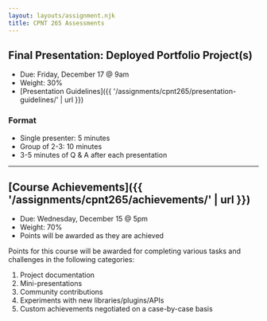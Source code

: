 ```yaml
---
layout: layouts/assignment.njk
title: CPNT 265 Assessments
---
```


## Final Presentation: Deployed Portfolio Project(s)
- Due: Friday, December 17 @ 9am
- Weight: 30%
- [Presentation Guidelines]({{ '/assignments/cpnt265/presentation-guidelines/' | url }})

### Format
- Single presenter: 5 minutes
- Group of 2-3: 10 minutes
- 3-5 minutes of Q & A after each presentation

---

## [Course Achievements]({{ '/assignments/cpnt265/achievements/' | url }})
- Due: Wednesday, December 15 @ 5pm
- Weight: 70%
- Points will be awarded as they are achieved

Points for this course will be awarded for completing various tasks and challenges in the following categories:
1. Project documentation
2. Mini-presentations
3. Community contributions
4. Experiments with new libraries/plugins/APIs
5. Custom achievements negotiated on a case-by-case basis
